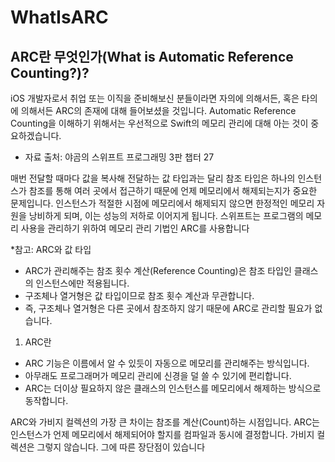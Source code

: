 # WhatIsARC

## ARC란 무엇인가(What is Automatic Reference Counting?)?

iOS 개발자로서 취업 또는 이직을 준비해보신 분들이라면 자의에 의해서든, 혹은 타의에 의해서든 ARC의 존재에 대해 들어보셨을 것입니다.
Automatic Reference Counting을 이해하기 위해서는 우선적으로 Swift의 메모리 관리에 대해 아는 것이 중요하겠습니다.

* 자료 출처: 야곰의 스위프트 프로그래밍 3판 챕터 27

매번 전달할 때마다 값을 복사해 전달하는 값 타입과는 달리 참조 타입은 하나의 인스턴스가 참조를 통해 여러 곳에서 접근하기 때문에
언제 메모리에서 해제되는지가 중요한 문제입니다.
인스턴스가 적절한 시점에 메모리에서 해제되지 않으면 한정적인 메모리 자원을 낭비하게 되며, 이는 성능의 저하로 이어지게 됩니다.
스위프트는 프로그램의 메모리 사용을 관리하기 위하여 메모리 관리 기법인 ARC를 사용합니다

*참고: ARC와 값 타입
- ARC가 관리해주는 참조 횟수 계산(Reference Counting)은 참조 타입인 클래스의 인스턴스에만 적용됩니다.
- 구조체나 열거형은 값 타입이므로 참조 횟수 계산과 무관합니다.
- 즉, 구조체나 열거형은 다른 곳에서 참조하지 않기 때문에 ARC로 관리할 필요가 없습니다.

1. ARC란
- ARC 기능은 이름에서 알 수 있듯이 자동으로 메모리를 관리해주는 방식입니다.
- 아무래도 프로그래머가 메모리 관리에 신경을 덜 쓸 수 있기에 편리합니다.
- ARC는 더이상 필요하지 않은 클래스의 인스턴스를 메모리에서 해제하는 방식으로 동작합니다.

ARC와 가비지 컬렉션의 가장 큰 차이는 참조를 계산(Count)하는 시점입니다.
ARC는 인스턴스가 언제 메모리에서 해제되어야 할지를 컴파일과 동시에 결정합니다.
가비지 컬렉션은 그렇지 않습니다. 그에 따른 장단점이 있습니다


